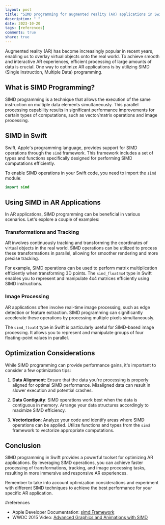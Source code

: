 ```yaml
---
layout: post
title: "SIMD programming for augmented reality (AR) applications in Swift"
description: " "
date: 2023-10-20
tags: [references]
comments: true
share: true
---
```


Augmented reality (AR) has become increasingly popular in recent years, enabling us to overlay virtual objects onto the real world. To achieve smooth and interactive AR experiences, efficient processing of large amounts of data is crucial. One way to optimize AR applications is by utilizing SIMD (Single Instruction, Multiple Data) programming.

## What is SIMD Programming?

SIMD programming is a technique that allows the execution of the same instruction on multiple data elements simultaneously. This parallel processing capability results in significant performance improvements for certain types of computations, such as vector/matrix operations and image processing.

## SIMD in Swift

Swift, Apple's programming language, provides support for SIMD operations through the `simd` framework. This framework includes a set of types and functions specifically designed for performing SIMD computations efficiently.

To enable SIMD operations in your Swift code, you need to import the `simd` module:

```swift
import simd
```

## Using SIMD in AR Applications

In AR applications, SIMD programming can be beneficial in various scenarios. Let's explore a couple of examples:

### Transformations and Tracking

AR involves continuously tracking and transforming the coordinates of virtual objects in the real world. SIMD operations can be utilized to process these transformations in parallel, allowing for smoother rendering and more precise tracking.

For example, SIMD operations can be used to perform matrix multiplication efficiently when transforming 3D points. The `simd_float4x4` type in Swift enables you to represent and manipulate 4x4 matrices efficiently using SIMD instructions.

### Image Processing

AR applications often involve real-time image processing, such as edge detection or feature extraction. SIMD programming can significantly accelerate these operations by processing multiple pixels simultaneously.

The `simd_float4` type in Swift is particularly useful for SIMD-based image processing. It allows you to represent and manipulate groups of four floating-point values in parallel.

## Optimization Considerations

While SIMD programming can provide performance gains, it's important to consider a few optimization tips:

1. **Data Alignment**: Ensure that the data you're processing is properly aligned for optimal SIMD performance. Misaligned data can result in slower execution and potential crashes.

2. **Data Contiguity**: SIMD operations work best when the data is contiguous in memory. Arrange your data structures accordingly to maximize SIMD efficiency.

3. **Vectorization**: Analyze your code and identify areas where SIMD operations can be applied. Utilize functions and types from the `simd` framework to vectorize appropriate computations.

## Conclusion

SIMD programming in Swift provides a powerful toolset for optimizing AR applications. By leveraging SIMD operations, you can achieve faster processing of transformations, tracking, and image processing tasks, resulting in more immersive and responsive AR experiences.

Remember to take into account optimization considerations and experiment with different SIMD techniques to achieve the best performance for your specific AR application.

#references

- Apple Developer Documentation: [simd Framework](https://developer.apple.com/documentation/simd)
- WWDC 2015 Video: [Advanced Graphics and Animations with SIMD](https://developer.apple.com/videos/play/wwdc2015/606/)